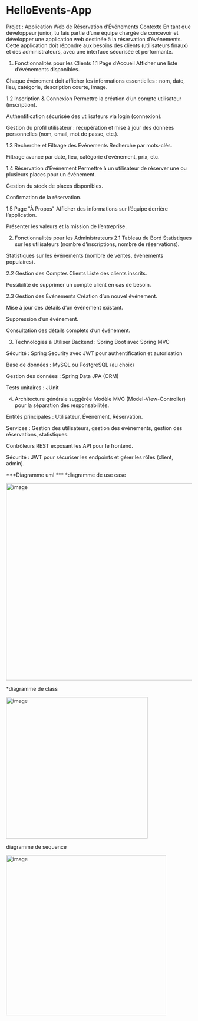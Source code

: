 # HelloEvents-App
Projet : Application Web de Réservation d’Événements
Contexte
En tant que développeur junior, tu fais partie d’une équipe chargée de concevoir et développer une application web destinée à la réservation d’événements. Cette application doit répondre aux besoins des clients (utilisateurs finaux) et des administrateurs, avec une interface sécurisée et performante.

1. Fonctionnalités pour les Clients
1.1 Page d’Accueil
Afficher une liste d’événements disponibles.

Chaque événement doit afficher les informations essentielles : nom, date, lieu, catégorie, description courte, image.

1.2 Inscription & Connexion
Permettre la création d’un compte utilisateur (inscription).

Authentification sécurisée des utilisateurs via login (connexion).

Gestion du profil utilisateur : récupération et mise à jour des données personnelles (nom, email, mot de passe, etc.).

1.3 Recherche et Filtrage des Événements
Recherche par mots-clés.

Filtrage avancé par date, lieu, catégorie d’événement, prix, etc.

1.4 Réservation d’Événement
Permettre à un utilisateur de réserver une ou plusieurs places pour un événement.

Gestion du stock de places disponibles.

Confirmation de la réservation.

1.5 Page "À Propos"
Afficher des informations sur l’équipe derrière l’application.

Présenter les valeurs et la mission de l’entreprise.

2. Fonctionnalités pour les Administrateurs
2.1 Tableau de Bord
Statistiques sur les utilisateurs (nombre d’inscriptions, nombre de réservations).

Statistiques sur les événements (nombre de ventes, événements populaires).

2.2 Gestion des Comptes Clients
Liste des clients inscrits.

Possibilité de supprimer un compte client en cas de besoin.

2.3 Gestion des Événements
Création d’un nouvel événement.

Mise à jour des détails d’un événement existant.

Suppression d’un événement.

Consultation des détails complets d’un événement.

3. Technologies à Utiliser
Backend : Spring Boot avec Spring MVC

Sécurité : Spring Security avec JWT pour authentification et autorisation

Base de données : MySQL ou PostgreSQL (au choix)

Gestion des données : Spring Data JPA (ORM)

Tests unitaires : JUnit

4. Architecture générale suggérée
Modèle MVC (Model-View-Controller) pour la séparation des responsabilités.

Entités principales : Utilisateur, Événement, Réservation.

Services : Gestion des utilisateurs, gestion des événements, gestion des réservations, statistiques.

Contrôleurs REST exposant les API pour le frontend.

Sécurité : JWT pour sécuriser les endpoints et gérer les rôles (client, admin).

***Diagramme uml ***
*diagramme de use case

<img width="535" alt="image" src="https://github.com/user-attachments/assets/05b36e5f-3777-4be7-a656-01d6d5d2407c" />

*diagramme de class 

<img width="384" alt="image" src="https://github.com/user-attachments/assets/52e207dd-6b82-4a91-95c0-af5cc34f9e4e" />

diagramme de sequence

<img width="434" alt="image" src="https://github.com/user-attachments/assets/3662dfce-26bd-4c2e-86f2-c9571c92be50" />


 


